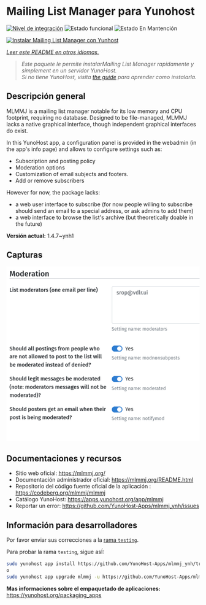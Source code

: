 <!--
Este archivo README esta generado automaticamente<https://github.com/YunoHost/apps/tree/master/tools/readme_generator>
No se debe editar a mano.
-->

# Mailing List Manager para Yunohost

[![Nivel de integración](https://dash.yunohost.org/integration/mlmmj.svg)](https://ci-apps.yunohost.org/ci/apps/mlmmj/) ![Estado funcional](https://ci-apps.yunohost.org/ci/badges/mlmmj.status.svg) ![Estado En Mantención](https://ci-apps.yunohost.org/ci/badges/mlmmj.maintain.svg)

[![Instalar Mailing List Manager con Yunhost](https://install-app.yunohost.org/install-with-yunohost.svg)](https://install-app.yunohost.org/?app=mlmmj)

*[Leer este README en otros idiomas.](./ALL_README.md)*

> *Este paquete le permite instalarMailing List Manager rapidamente y simplement en un servidor YunoHost.*  
> *Si no tiene YunoHost, visita [the guide](https://yunohost.org/install) para aprender como instalarla.*

## Descripción general

MLMMJ is a mailing list manager notable for its low memory and CPU footprint, requiring no database. Designed to be file-managed, MLMMJ lacks a native graphical interface, though independent graphical interfaces do exist.

In this YunoHost app, a configuration panel is provided in the webadmin (in the app's info page) and allows to configure settings such as:
- Subscription and posting policy
- Moderation options
- Customization of email subjects and footers.
- Add or remove subscribers

However for now, the package lacks:
- a web user interface to subscribe (for now people willing to subscribe should send an email to a special address, or ask admins to add them) 
- a web interface to browse the list's archive (but theoretically doable in the future)


**Versión actual:** 1.4.7~ynh1

## Capturas

![Captura de Mailing List Manager](./doc/screenshots/panel.png)

## Documentaciones y recursos

- Sitio web oficial: <https://mlmmj.org/>
- Documentación administrador oficial: <https://mlmmj.org/README.html>
- Repositorio del código fuente oficial de la aplicación : <https://codeberg.org/mlmmj/mlmmj>
- Catálogo YunoHost: <https://apps.yunohost.org/app/mlmmj>
- Reportar un error: <https://github.com/YunoHost-Apps/mlmmj_ynh/issues>

## Información para desarrolladores

Por favor enviar sus correcciones a la [rama `testing`](https://github.com/YunoHost-Apps/mlmmj_ynh/tree/testing).

Para probar la rama `testing`, sigue asÍ:

```bash
sudo yunohost app install https://github.com/YunoHost-Apps/mlmmj_ynh/tree/testing --debug
o
sudo yunohost app upgrade mlmmj -u https://github.com/YunoHost-Apps/mlmmj_ynh/tree/testing --debug
```

**Mas informaciones sobre el empaquetado de aplicaciones:** <https://yunohost.org/packaging_apps>
